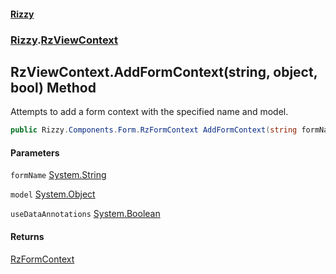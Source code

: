 #### [Rizzy](index 'index')
### [Rizzy](Rizzy 'Rizzy').[RzViewContext](Rizzy.RzViewContext 'Rizzy.RzViewContext')

## RzViewContext.AddFormContext(string, object, bool) Method

Attempts to add a form context with the specified name and model.

```csharp
public Rizzy.Components.Form.RzFormContext AddFormContext(string formName, object model, bool useDataAnnotations=true);
```
#### Parameters

<a name='Rizzy.RzViewContext.AddFormContext(string,object,bool).formName'></a>

`formName` [System.String](https://docs.microsoft.com/en-us/dotnet/api/System.String 'System.String')

<a name='Rizzy.RzViewContext.AddFormContext(string,object,bool).model'></a>

`model` [System.Object](https://docs.microsoft.com/en-us/dotnet/api/System.Object 'System.Object')

<a name='Rizzy.RzViewContext.AddFormContext(string,object,bool).useDataAnnotations'></a>

`useDataAnnotations` [System.Boolean](https://docs.microsoft.com/en-us/dotnet/api/System.Boolean 'System.Boolean')

#### Returns
[RzFormContext](Rizzy.Components.Form.RzFormContext 'Rizzy.Components.Form.RzFormContext')